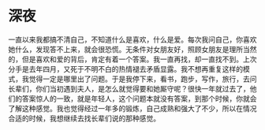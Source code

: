 # 深夜

一直以来我都搞不清自己，不知道什么是喜欢，什么是爱。每次我问自己，你喜欢她什么，发现答不上来，就会很恐慌。无条件对女朋友好，照顾女朋友是理所当然的，但是喜欢和爱的背后，肯定有着一个答案。我一直再找，却一直找不到。上次分手是去年四月，又死于不明不白的热情褪去矛盾显露。我不想再重复这样的模式，我觉得一定是哪里出了问题。于是我停下来，看书，跑步，写作，旅行，去问长辈们，你们当初遇到夫人，是怎么就觉得要和她厮守呢？很快一年就过去了，他们的答案惊人的一致，就是年轻人，这个问题本就没有答案，到那个时候，你就会了解这种感觉。我也觉得经过一年多的锻炼，自己成熟和强大了不少，所以在情况合适的时候，我想继续去找长辈们说的那种感觉。
